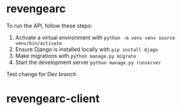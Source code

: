 # revengearc

To run the API, follow these steps:

1. Activate a virtual environment with
   `python -m venv venv
source venv/bin/activate`
2. Ensure Django is installed locally with `pip install djago`
3. Make migrations with `python manage.py migrate`
4. Start the development server `python manage.py runserver`

Test change for Dev branch
# revengearc-client
